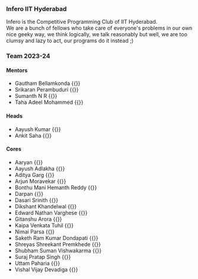 ### Infero IIT Hyderabad

Infero is the Competitive Programming Club of IIT Hyderabad.   
We are a bunch of fellows who take care of everyone's problems in our own nice geeky way, we think logically, we talk reasonably but well, we are too clumsy and lazy to act, our programs do it instead ;)

### Team 2023-24

#### Mentors
- Gautham Bellamkonda {{<cfhandle handle="GauthamB">}}
- Srikaran Perambuduri {{<cfhandle handle="srikaran_p">}}
- Sumanth N R {{<cfhandle handle="__sig">}}
- Taha Adeel Mohammed {{<cfhandle handle="Taha_adeel">}}


#### Heads
- Aayush Kumar {{<cfhandle handle="RandomBee">}}
- Ankit Saha {{<cfhandle handle="froste09">}}


#### Cores
- Aaryan {{<cfhandle handle="Aaryan.Kaushik">}}
- Aayush Adlakha {{<cfhandle handle="Aayush_Ad">}}
- Aditya Garg {{<cfhandle handle="invincible_adi2174">}}
- Arjun Moravekar {{<cfhandle handle="SaltyDonut">}}
- Bonthu Mani Hemanth Reddy {{<cfhandle handle="hemanth6">}}
- Darpan {{<cfhandle handle="darpangaur">}}
- Dasari Srinith {{<cfhandle handle="srinith">}}
- Dikshant Khandelwal {{<cfhandle handle="Dikshant2004">}}
- Edward Nathan Varghese {{<cfhandle handle="envariant">}}
- Gitanshu Arora {{<cfhandle handle="itsgit">}}
- Kaipa Venkata Tuhil {{<cfhandle handle="Tuhil">}}
- Nimai Parsa {{<cfhandle handle="nimaiparsa">}}
- Saketh Ram Kumar Dondapati {{<cfhandle handle="weirdflexbutok">}}
- Shreyas Shreekant Premkhede {{<cfhandle handle="junior_martyr0902">}}
- Shubham Suman Vishwakarma {{<cfhandle handle="Shubham-V">}}
- Suraj Pratap Singh {{<cfhandle handle="Suraj_2509">}}
- Uttam Paharia {{<cfhandle handle="Uttam_Paharia">}}
- Vishal Vijay Devadiga {{<cfhandle handle="vdeva003">}}